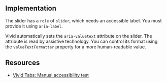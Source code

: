 ## Implementation

The slider has a `role` of `slider`, which needs an accessible label. You must provide it using `aria-label`.

Vivid automatically sets the `aria-valuetext` attribute on the slider. The attribute is read by assistive technology. You can control its format using the `valueTextFormatter` property for a more human-readable value.

## Resources

- [Vivid Tabs: Manual accessibility test](https://docs.google.com/spreadsheets/d/15J0sHxVUlmjv7HwT2b0gGNJFP_vsjAByzgRP_4oWYKk/edit?gid=1175911860#gid=1175911860)
